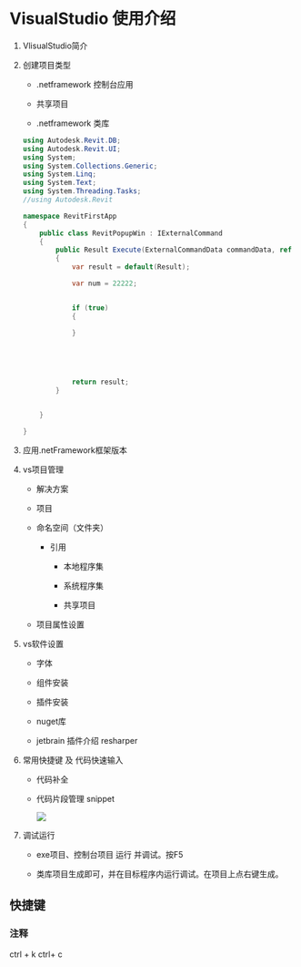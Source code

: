# VisualStudio 使用介绍

1. VlisualStudio简介

2. 创建项目类型

   - .netframework 控制台应用

   - 共享项目

   - .netframework 类库
   
   ```c#
   using Autodesk.Revit.DB;
   using Autodesk.Revit.UI;
   using System;
   using System.Collections.Generic;
   using System.Linq;
   using System.Text;
   using System.Threading.Tasks;
   //using Autodesk.Revit
   
   namespace RevitFirstApp
   {
       public class RevitPopupWin : IExternalCommand
       {
           public Result Execute(ExternalCommandData commandData, ref string message, ElementSet elements)
           {
               var result = default(Result);
   
               var num = 22222;
   
   
               if (true)
               {
   
               }
   
               
    
   
   
               return result;
           }
   
   
       }
   
   }
   
   ```
   
   
   
3. 应用.netFramework框架版本

4. vs项目管理

   - 解决方案

   - 项目

   - 命名空间（文件夹）

     - 引用

       - 本地程序集

       - 系统程序集

       - 共享项目

   - 项目属性设置
   
5. vs软件设置

   - 字体

   - 组件安装

   - 插件安装

   - nuget库

   - jetbrain 插件介绍 resharper
   
6. 常用快捷键 及 代码快速输入

   - 代码补全

   - 代码片段管理 snippet
   
     <left>
         <img src="revit开发入门/assets/image-20231105152132743.png"
     </left>
   
     
   
7. 调试运行

   - exe项目、控制台项目 运行 并调试。按F5
   
   - 类库项目生成即可，并在目标程序内运行调试。在项目上点右键生成。

## 快捷键

### 注释   

ctrl + k   ctrl+ c  
